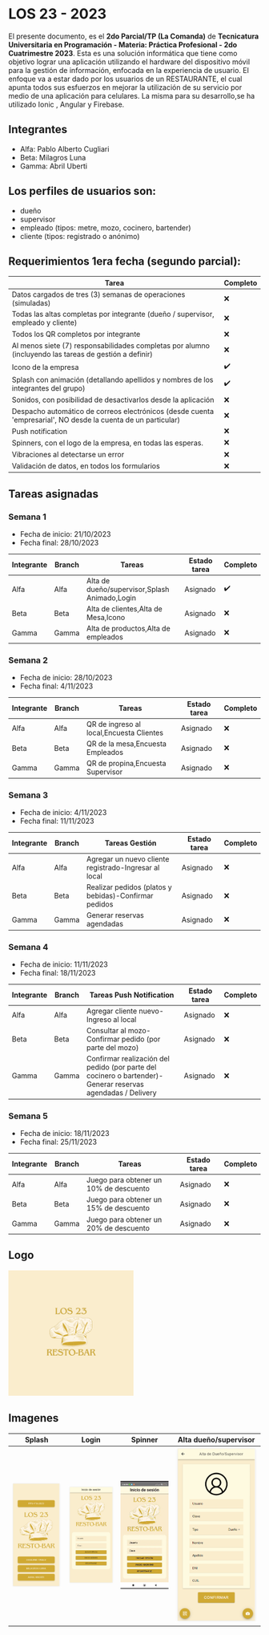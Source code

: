 # LOS 23 - 2023

El presente documento, es el **2do Parcial/TP (La Comanda)** de **Tecnicatura Universitaria en Programación - Materia: Práctica Profesional - 2do Cuatrimestre 2023**. Esta es una solución informática que tiene como objetivo lograr una aplicación utilizando el hardware del dispositivo móvil para la gestión de información, enfocada en la experiencia de usuario.
El enfoque va a estar dado por los usuarios de un RESTAURANTE, el cual apunta todos sus esfuerzos en
mejorar la utilización de su servicio por medio de una aplicación para celulares.
La misma para su desarrollo,se ha utilizado Ionic , Angular y Firebase.

## Integrantes
- Alfa: Pablo Alberto Cugliari
- Beta: Milagros Luna
- Gamma: Abril Uberti

## Los perfiles de usuarios son:

- dueño
- supervisor
- empleado (tipos: metre, mozo, cocinero, bartender)
- cliente (tipos: registrado o anónimo)

## Requerimientos 1era fecha (segundo parcial):

| Tarea | Completo |
|------------|----------|
| Datos cargados de tres (3) semanas de operaciones (simuladas) |❌
| Todas las altas completas por integrante (dueño / supervisor, empleado y cliente) |❌
| Todos los QR completos por integrante |❌
| Al menos siete (7) responsabilidades completas por alumno (incluyendo las tareas de gestión a definir) |❌
| Icono de la empresa | ✔️
| Splash con animación (detallando apellidos y nombres de los integrantes del grupo) | ✔️
| Sonidos, con posibilidad de desactivarlos desde la aplicación |❌
| Despacho automático de correos electrónicos (desde cuenta 'empresarial', NO desde la cuenta de un particular) |❌
| Push notification |❌
| Spinners, con el logo de la empresa, en todas las esperas.  |❌
| Vibraciones al detectarse un error |❌
| Validación de datos, en todos los formularios |❌



## Tareas asignadas


### Semana 1
- Fecha de inicio: 21/10/2023
- Fecha final: 28/10/2023

| Integrante | Branch | Tareas | Estado tarea | Completo |
|------------|--------|--------|--------------|----------|
| Alfa       | Alfa   |Alta de dueño/supervisor,Splash Animado,Login | Asignado   |✔️
| Beta       | Beta   |Alta de clientes,Alta de Mesa,Icono| Asignado     |❌
| Gamma      | Gamma  |Alta de productos,Alta de empleados| Asignado     |❌

### Semana 2 
- Fecha de inicio: 28/10/2023 
- Fecha final: 4/11/2023

| Integrante | Branch | Tareas | Estado tarea | Completo |
|------------|--------|--------|--------------|----------|
| Alfa       | Alfa   |QR de ingreso al local,Encuesta Clientes| Asignado     |❌
| Beta       | Beta   |QR de la mesa,Encuesta Empleados| Asignado     |❌
| Gamma      | Gamma  |QR de propina,Encuesta Supervisor| Asignado     |❌


### Semana 3
- Fecha de inicio: 4/11/2023
- Fecha final: 11/11/2023

| Integrante | Branch | Tareas Gestión | Estado tarea | Completo |
|------------|--------|--------|--------------|----------|
| Alfa       | Alfa   |Agregar un nuevo cliente registrado-Ingresar al local| Asignado     |❌
| Beta       | Beta   |Realizar pedidos (platos y bebidas)-Confirmar pedidos| Asignado     |❌
| Gamma      | Gamma  |Generar reservas agendadas| Asignado     |❌


### Semana 4 
- Fecha de inicio: 11/11/2023
- Fecha final: 18/11/2023 

| Integrante | Branch | Tareas Push Notification| Estado tarea | Completo |
|------------|--------|--------|--------------|----------|
| Alfa       | Alfa   |Agregar cliente nuevo-Ingreso al local| Asignado     |❌
| Beta       | Beta   |Consultar al mozo-Confirmar pedido (por parte del mozo)| Asignado     |❌
| Gamma      | Gamma  |Confirmar realización del pedido (por parte del cocinero o bartender)-Generar reservas agendadas / Delivery| Asignado     |❌


### Semana 5
- Fecha de inicio: 18/11/2023
- Fecha final: 25/11/2023 

| Integrante | Branch | Tareas | Estado tarea | Completo |
|------------|--------|--------|--------------|----------|
| Alfa       | Alfa   |Juego para obtener un 10% de descuento| Asignado     |❌
| Beta       | Beta   |Juego para obtener un 15% de descuento| Asignado     |❌
| Gamma      | Gamma  |Juego para obtener un 20% de descuento| Asignado     |❌


## Logo
[<img src="https://github.com/pacugliari/LOS_23-2023/blob/main/imagenesGit/icono-app.png?raw=true" width="250"/>]()

## Imagenes

| Splash | Login | Spinner | Alta dueño/supervisor  |
|------------|--------|--------|--------------|
![](https://github.com/pacugliari/LOS_23-2023/blob/main/imagenesGit/splash.png?raw=true)|![](https://github.com/pacugliari/LOS_23-2023/blob/main/imagenesGit/login.png?raw=true)|![](https://github.com/pacugliari/LOS_23-2023/blob/main/imagenesGit/spinner.gif?raw=true)|![](https://github.com/pacugliari/LOS_23-2023/blob/main/imagenesGit/altaDueSup.png?raw=true)|